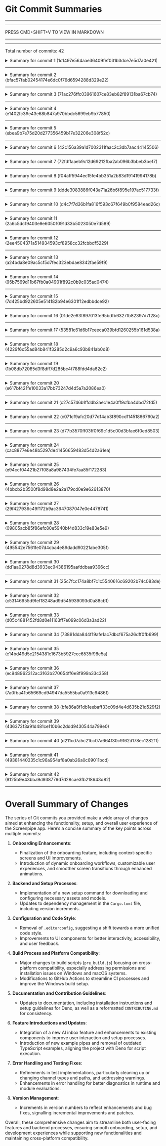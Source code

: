# Git Commit Summaries

-----------------------------------------------------------------------
-----------------------------------------------------------------------
 
PRESS CMD+SHIFT+V TO VIEW IN MARKDOWN
 
_______________________________________________________________________
-----------------------------------------------------------------------
Total number of commits: 42

<details>
<summary>Summary for commit 1 (1c1497e564aae36409fef031b3dce7e5d7a0e421)</summary>

This commit introduces several changes aimed at enhancing the onboarding experience in the Screenpipe app, as well as the setup processes. Here's a summary of the key changes:

1. **Onboarding Enhancements:**
   - The onboarding process in the app is finalized with the addition of a feature for showing the onboarding screen based on context (`useOnboarding` hook and script).
   - There is an upgrade in how onboarding screens are navigated, with more focus on capturing user selections for the onboarding experience.
   - The onboarding UI components such as `Onboarding`, `OnboardingDevConfig`, and others are improved for better usability. Notably, comments have been added in sections where there are potential usability enhancements or ongoing tasks.

2. **Onboarding Logic and Screen Management:**
   - The onboarding workflow includes features like dynamic visibility toggling and capturing onboarding progression to potentially offer insights into user onboarding preferences and customize experiences.
   - Mods are introduced to present onboarding features conditionally, enriched animation effects for smoother transitions between different onboarding slides.

3. **Backend and Setup Improvements:**
   - New `Setup` command is introduced to Download and prepare required assets like AI models that the Screenpipe app may need. This seems to address configuring the necessary backend setup for the app, including environment checks and installations.
   - Dependency management updates in Cargo.toml with a version bump to "0.3.7".

4. **Removal of Configuration Files:**
   - The `.editorconfig` file is removed, possibly indicating a shift towards a centralized or predetermined team editing style or being absorbed into another configuration process.

5. **UI and UX Enhancements:**
   - The UI elements include interactive feedback on hover, better defined and segregated UI areas, and additional cursor pointers for better interactivity perception.
   - Incremental changes are applied to enforce best practices such as adding helper text, ensuring accessibility, and improving tooltip effectiveness.

6. **Dependency Handling and Binary Operations:**
   - Adjustments in script pre_build.js reflect corrections for path checks and improvements in error-recovery or retry logic for binary installations, particularly improving guardrails around binary fetching strategies in Windows.

7. **Permissions and Execution Capability Updates:**
   - Updates to the application capability files reflect new permissions for spawning shell commands that suit the onboarding setup requirements, ensuring the app can manage the setup procedures efficiently.

8. **Miscellaneous:**
   - Minor content refinement and restructuring for use cases and user guidance, trying to align concise, structured instructions with feedback loops for capturing use-case-specific routes and scenarios.

Overall, these modifications are creating a more robust, user-friendly setup and onboarding provision within the Screenpipe app, potentially improving first-time user experience and subsequent customization possibilities.
</details>

------------------------------------------------------------------------

<details>
<summary>Summary for commit 2 (bfac57fab02454174e6dc0f76d6594288d329e22)</summary>

This git change summarizes a merge commit with the hash `bfac57fab02454174e6dc0f76d6594288d329e22`. The commit merges changes from another branch identified by the hash `71ac276` into the current branch, resolving any conflicts with the existing commit `e1402fc`. The author of this merge is Louis Beaumont, and it occurred on October 11, 2024. The merge was done to incorporate a pull request (#478) from a user or contributor named Neptune650, which was aimed at fixing issues with the continuous integration (CI) process.
</details>

------------------------------------------------------------------------

<details>
<summary>Summary for commit 3 (71ac276ffc03961607ce83eb82f89131ba67cb74)</summary>

The commit with hash `71ac276ffc03961607ce83eb82f89131ba67cb74` is a merge commit authored by Neptune on October 11, 2024. This commit merges changes from the `main` branch of the remote repository `mediar-ai` into the local branch `fix_ci`. The commit integrates updates or modifications from the `main` branch into `fix_ci`, which likely addresses continuous integration issues given the branch name.
</details>

------------------------------------------------------------------------

<details>
<summary>Summary for commit 4 (e1402fc39e43e68b847a970bbdc5699eb9b77850)</summary>

This Git commit introduces a new onboarding feature for first-time users as part of the project updates (as referenced in issue #439). Here's a summary of the changes that were made:

1. **Onboarding Slides**: 
   - Added a full set of onboarding slides (`onboarding.tsx`) to guide users through initial setup and usage. This helps new users understand key functionalities and configurations of the application.

2. **Enhancements and Fixes**:
   - Multiple improvements and bug fixes in the onboarding process, including better slide handling, adding animations, and fixing CSS issues, especially specific to Windows environments.
   - Adjustments to text for clarity and corrections for typos were also made.

3. **Refactoring**:
   - Components were refactored to improve the flow and readability of the onboarding process, especially concerning options and personalized slides.

4. **Infrastructure**:
   - Added an `.editorconfig` to ensure consistent code styles across different file types.
   - Integration of an API setup validation process within the onboarding (`api-setup.tsx`) to smoothen the configuration of external AI services.
   - Introduction of development configuration slides to offer developers specific setup instructions (`dev-configuration.tsx`).

5. **Component Introduction**:
   - Several new components were added like `OnboardingAPISetup`, `OnboardingDevOrNonDev`, `OnboardingInstructions`, `OnboardingExperimentalFeatures`, and others, to modularize different aspects of the onboarding process.

6. **Assets**:
   - Added supportive media assets, including a video (`onboarding-screenpipe.mp4`) and an image (`128x128.png`), likely to enhance user engagement during onboarding.

7. **Navigational Improvements**:
   - A modular navigation system is included within `OnboardingNavigation.tsx` to enable consistent user progress through the onboarding slides.

8. **Slide Flow Setup**:
   - Defined a logical flow for the slides to make it intuitive for users to navigate through different onboarding phases, incorporating selections, personalization, and experimental feature exploration.

Overall, this commit marks a significant development aimed at enhancing user experience for first-time users, with structured guidance and validation steps.
</details>

------------------------------------------------------------------------

<details>
<summary>Summary for commit 5 (ebea9b7e75d20d277356459b17e32206e308f52c)</summary>

The commit by Louis Beaumont updates the pull request template and the `CONTRIBUTING.md` file for the Screen Pipe project. The main changes include:

1. **Pull Request Template Update:**
   - The link to the `CONTRIBUTING.md` file in the checklist has been updated from a relative path to a full URL: `https://github.com/mediar-ai/screenpipe/blob/main/CONTRIBUTING.md`.

2. **CONTRIBUTING.md Update:**
   - The file was reformatted to use lowercase for all headings and text, creating a uniform style.
   - Sections detailing how to contribute, such as reporting bugs, suggesting enhancements, and submitting pull requests, were modified to consistently use lowercase.
   - Various structural elements, such as the style and guiding principles sections, were similarly reformatted for consistency.
   - The document also retains instructions and links related to the project setup, contribution guidelines, coding style, git commit message conventions, and community engagement. 

Overall, the changes are intended to improve readability and accessibility of the contributing documentation and templates within the Screen Pipe project by making the language style more uniform and consistent.
</details>

------------------------------------------------------------------------

<details>
<summary>Summary for commit 6 (42c156a39a1d7002311faac2c3db7aac44145506)</summary>

This commit represents a merge operation. The author, Neptune, merged changes from the branch `fix_ci` from the GitHub repository `Neptune650/screenpipe` into their local `fix_ci` branch. The parent commits for this merge are `f04aff5` and `72fdffa`. The merge was completed on October 11, 2024.
</details>

------------------------------------------------------------------------

<details>
<summary>Summary for commit 7 (72fdffaaeb9c12d69212fba2ab096b3bbeb3bef7)</summary>

This Git commit is a merge commit. The author, Neptune, merged changes from the `main` branch of the remote repository `mediar-ai` into the local `fix_ci` branch. The commit merges the changes made in the two parent commits, identified by their hashes: `2ee4504` and `ddde308`. The merge was done on October 11, 2024.
</details>

------------------------------------------------------------------------

<details>
<summary>Summary for commit 8 (f04aff5944ec15fe4bb351a2b83d19141994178b)</summary>

The commit by Neptune (f04aff5) involves two changes in the codebase:

1. In the `screenpipe-audio/tests/windows_output_device_tests.rs` file, an import statement has been modified to include an additional module, `AudioInput`.

2. In the `screenpipe-core/tests/pipes_test.rs` file, a test function named `test_js_execution` has been removed. This test was an asynchronous function, marked to be ignored during regular test runs, and involved executing JavaScript code, writing it to a file, and testing JavaScript execution using a function `run_js`. The function was also asserting the success of the execution and performing clean-up by removing the created file.

In summary, the commit primarily removes a specific JavaScript execution test and updates an import in a Windows output device test file.
</details>

------------------------------------------------------------------------

<details>
<summary>Summary for commit 9 (ddde3083886f043a71a26b6f895e197ac517733f)</summary>

The commit by Louis Beaumont modifies the `pre_build.js` script in the `screenpipe-app-tauri` project. The update includes adding a check for the `SKIP_SCREENPIPE_SETUP` environment variable both in the sections for Linux and Windows platforms. If this environment variable is set, the script will skip the file copying process by setting `copied` to true and breaking out of the loop early. This is part of an attempt to fix the Windows build, as denoted by the commit message "42th attempt to fix windows build."
</details>

------------------------------------------------------------------------

<details>
<summary>Summary for commit 10 (d4c7f7d36b1fa816f593c67f649b0f9584ead26c)</summary>

The commit `d4c7f7d36b1fa816f593c67f649b0f9584ead26c` by Louis Beaumont aims to resolve issues with building on Windows. Key changes include:

1. **GitHub Actions Workflow (`release-app.yml`):**
    - The `needs` keyword for the `publish-tauri` job is modified by uncommenting it.
    - The `sudo chmod -R 755 ./scripts/pre_build.js` command is removed, likely to avoid unnecessary file modifications or permission issues.

2. **JavaScript Script (`pre_build.js`):**
    - The script `copyDenoBinary` no longer explicitly uses `fs.chmod` to set permissions right after copying the file. Instead, it uses a new function `copyFile`.
    - Introduced error handling for `EPERM` errors to handle permission issues by attempting an elevated copy using a new function `elevatedCopy` on Windows. This function uses PowerShell to execute the copy command with elevated permissions.
    - Created helper functions `copyFile` and `elevatedCopy` to encapsulate file copying and permission handling. These functions ensure the file is executable by setting its mode to 755.
    - Improved error messaging for unexpected errors, providing more clarity by logging the error message and exiting the process.

These changes indicate an effort to improve cross-platform compatibility, focusing on handling permissions effectively on Windows systems.
</details>

------------------------------------------------------------------------

<details>
<summary>Summary for commit 11 (2a6c5dc19403e9e60501091d33b5023050e7d589)</summary>

The commit with hash `2a6c5dc` by Louis Beaumont attempts to fix the Windows build issues in the project for the 42nd time. The changes made include:

1. Modification of the GitHub Actions workflow configuration file (`.github/workflows/release-app.yml`):
   - The installation step for Scoop on Windows has been removed.
   - There is a change to the permissions for the `pre_build.js` script, using `sudo chmod -R 755 ./scripts/pre_build.js` to ensure it has the correct permissions before it's executed.
   - Simplified running of the `pre_build.js` script by removing redundant commands and comments.
   - The section to run `pre_build.js` as a separate step after the build has been consolidated to match the pattern used earlier.

2. Update to the version number in the `Cargo.toml` file located in `screenpipe-app-tauri/src-tauri/`:
   - The version was incremented from "0.3.5" to "0.3.6".

These changes suggest improvements to streamline the build process and possibly address issues found specifically in the Windows environment.
</details>

------------------------------------------------------------------------

<details>
<summary>Summary for commit 12 (2ee4504371a514934593cf8958cc32fcbbdf5229)</summary>

This git change represents a merge commit. The user "Neptune" merged changes from the `main` branch of the remote repository `mediar-ai` into their local branch named `fix_ci`. This is a common practice to incorporate updates from the main repository into a feature or fix branch to ensure it is up to date with the latest changes.
</details>

------------------------------------------------------------------------

<details>
<summary>Summary for commit 13 (a24bda8e09ac5cf5d7fec323ebdae8342fae59f9)</summary>

The commit by Neptune contains several test-related fixes across different modules within the project. Here's a summary of the changes:

1. **`screenpipe-audio/tests/windows_output_device_tests.rs`**:
   - The test setup for recording audio has been updated to use `crossbeam::channel` instead of `tokio::sync::mpsc`.
   - This involves changing the channel type from `mpsc::unbounded_channel()` to `crossbeam::channel::bounded(100)`.

2. **`screenpipe-core/tests/pipes_test.rs`**:
   - The `run_pipe` function calls have been modified to improve the path handling. The `pipe_dir` variable is passed by reference to the function instead of converting it to a string directly.
   - Unused imports are cleaned up, specifically removing `run_js`.

3. **`screenpipe-vision/tests/windows_vision_test.rs`**:
   - An unused variable `app_name` has been removed from the test code to clean up warnings or unnecessary code.

In summary, the commit focuses on refining the test code by adjusting channel implementations, improving function call patterns, and removing unused variables.
</details>

------------------------------------------------------------------------

<details>
<summary>Summary for commit 14 (95b7569d11b67fb0a04901f892c0b9c035ad0474)</summary>

The commit labeled "fix: windows build" introduces several changes to improve the build process on Windows systems:

1. **GitHub Actions Workflow**: The setup for a tmate session, which was previously enabled for Windows platforms in the `release-app.yml` workflow, has been commented out. This might remove a workaround or debugging step previously used for remote debugging during CI runs on Windows.

2. **Documentation Update**: In the `CONTRIBUTING.md` file, instructions for using tmate sessions for debugging GitHub Actions on Windows have been added. This includes an example snippet for setting up tmate and a link to the `act` tool for local GitHub Actions testing.

3. **Script Adjustment**: In the `pre_build.js` script, unnecessary commands used for logging potential deno installation directories were removed. Additionally, the path used for checking the Deno installation on Windows was changed from a binary path to a tools directory path (`C:\\ProgramData\\chocolatey\\lib\\deno\\tools`).

4. **Version Bump**: The version of the `screenpipe-app` was incremented from `0.3.4` to `0.3.5` in the `Cargo.toml` file, likely reflecting the build fix or small updates without major changes.
</details>

------------------------------------------------------------------------

<details>
<summary>Summary for commit 15 (7d425bd922605e514182b94e6301f12edbbdce92)</summary>

This entry indicates that a merge commit was made by Louis Beaumont on October 11, 2024. The commit merged changes from pull request #473, which was created by the user Neptune650. The purpose of this pull request was to remove all the warnings from the code.
</details>

------------------------------------------------------------------------

<details>
<summary>Summary for commit 16 (01de2e93f897013fe95bdfb6327fb82397d7f28c)</summary>

The commit introduces an "AI inbox" feature along with several updates and improvements across the codebase. Here's a summary:

1. **Issue Templates Updates:**
   - The `bug_report.md` template was updated for clarity and consistency.
   - New issue templates were added for documentation, feature requests, and general questions.

2. **GitHub Workflow:**
   - A "tmate session" setup was added to the GitHub Actions workflow for Windows.

3. **CONTRIBUTING.md Updates:**
   - New coding rules and principles emphasizing simplicity, production readiness, and focus on user needs.

4. **Documentation Changes:**
   - Updated documentation related to the use of pipes in the plugins.mdx file, particularly around Deno cache.

5. **TypeScript Example Enhancements:**
   - Simplified imports and added functionality to send inbox messages from a typescript pipe.

6. **Components Updates:**
   - **Header Component:** Introduced an inbox feature with notifications and handlers for reading and deleting messages.
   - **Settings and Pipe Config Form:** Adjusted for usability improvements and added safeguards against unwanted scrolling interactions.

7. **Inbox-Messages Component:**
   - A new component was added to handle inbox messages, allowing for actions like message dismissal and expansion.

8. **Tauri Application Updates:**
   - Updated Cargo.toml with a version bump.
   - Logic changes to the Rust server for sending inbox messages.
   - Added a new post route to the server for handling inbox messages.
   - Updated handling of application updates to improve UX with dialog prompts.

9. **Other Code Refinements:**
   - Minor refactoring and cleaning of imports, styles, and UX improvements throughout the application components.

These updates emphasize improving user interaction through clearer issue templates, enhanced documentation, a new messaging feature, and better application workflows.
</details>

------------------------------------------------------------------------

<details>
<summary>Summary for commit 17 (53581c61d6b17ceeca039bfd1260255b161d538a)</summary>

The commit made by Neptune, identified by hash `53581c61d6b17ceeca039bfd1260255b161d538a`, aimed at removing all warnings from the code, involves several changes across different files:

1. **`screenpipe-audio/src/core.rs`**: 
   - Added a line in non-macOS systems to handle an "unused variable" warning by assigning the `name` variable to `_`, effectively marking it as intentionally unused.

2. **`screenpipe-core/src/ffmpeg.rs`**: 
   - Removed conditional imports and constants related to Windows-specific functionality (`CommandExt` and `CREATE_NO_WINDOW`). These removals likely address unused code warnings for non-Windows builds.

3. **`screenpipe-server/src/resource_monitor.rs`**: 
   - Moved the import of the `Command` struct to be conditional on macOS, potentially resolving an unused import warning on platforms that are not macOS.

4. **`screenpipe-vision/build.rs`**: 
   - Wrapped `use std::env` and `use std::path::PathBuf` with a macOS-specific `#[cfg(target_os = "macos")]` conditional to avoid unused import warnings on platforms other than macOS.

These changes demonstrate an effort to clean up the code by resolving warnings about unused variables, imports, and platform-specific code not being applicable in certain contexts.
</details>

------------------------------------------------------------------------

<details>
<summary>Summary for commit 18 (4229f6c55ad84b841f3285d2c9a6c93b841ab0d8)</summary>

The commit updates the documentation to include installation instructions for the Deno CLI as a prerequisite for building the project. Specifically, it adds steps to install Deno using a shell script in both the macOS/Linux and Windows installation sections. In the macOS/Linux section, a bash command to install Deno is added, and the subsequent steps have been renumbered to accommodate this addition. Similarly, in the Windows section, the command to install Deno using Chocolatey is added to the list of other tools required, and the steps are renumbered thereafter. These changes ensure that users are aware of the need to install Deno before proceeding with building or running the application.
</details>

------------------------------------------------------------------------

<details>
<summary>Summary for commit 19 (1b08db72085d3f8dff7d285bc4f788fdd4da62c2)</summary>

The commit `1b08db72085d3f8dff7d285bc4f788fdd4da62c2` authored by Louis Beaumont introduces a new feature to the `screenpipe-js` project. Specifically, the addition of a `pipe.inbox` functionality.

### Key Changes:
- The `PipeConfig` interface has been updated to allow values of any type (`any`) instead of just `object`, `string`, `number`, or `boolean`.
- New interfaces `InboxMessage` and `InboxMessageAction` are defined for handling inbox messages:
  - `InboxMessage` includes properties `title`, `body`, and an optional `actions`.
  - `InboxMessageAction` consists of `label` and `action`.
- A new `inbox` object within `pipe` is added, featuring a `send` function:
  - This asynchronous function takes a message of type `InboxMessage` and sends it to an inbox endpoint.
  - The endpoint is determined by the environment variable `SCREENPIPE_SERVER_URL` or defaults to `"http://localhost:11435"`.
  - The function returns a boolean indicating the success of the message delivery.
  - Any errors during the message sending process are logged to the console.
</details>

------------------------------------------------------------------------

<details>
<summary>Summary for commit 20 (e617bf421fe10033a17bb73247d4d5a7a2086ea0)</summary>

The commit `e617bf4` by Louis Beaumont modifies the `pre_build.js` script to fix issues with building on Windows by adjusting how the Deno tool is installed. The previous approach attempted to install Deno using Scoop first, then Chocolatey as a fallback. This commit changes the approach:

1. **Deno Installation**: It now attempts to install or upgrade Deno using Chocolatey directly instead of using Scoop. The command used is `choco upgrade deno -y`, ensuring that Deno is installed or upgraded if it already exists.

2. **Debugging Information**: The updated script includes commands to list potential directories after the installation for debugging purposes, providing source paths to verify where Deno might be installed.

3. **Deno Binary Source Check**: The script checks for the Deno binary in the `C:\ProgramData\chocolatey\bin\deno.exe` location instead of looking into Scoop paths. 

4. **Command Fix**: It adjusts a command to find Deno in the system PATH, using `where deno` instead of `which deno`, which is more suitable for Windows systems.

Overall, the changes focus on using Chocolatey for consistent and reliable installation and upgrade of Deno on Windows systems while removing Scoop-related logic and updating system PATH checks.
</details>

------------------------------------------------------------------------

<details>
<summary>Summary for commit 21 (c27c5746b1ffddb3aec1e4a0ff9cfba4dbd72fd5)</summary>

The git commit `c27c5746b1ffddb3aec1e4a0ff9cfba4dbd72fd5` by Louis Beaumont addresses an issue with the Windows build process for the `screenpipe-app-tauri` project. Specifically, in the `scripts/pre_build.js` file, two lines were removed where an error message was logged to the console if installing Deno via PowerShell failed. This indicates that the script now skips the step of reporting the failure directly and proceeds to try installing Deno using Scoop without logging the PowerShell error.
</details>

------------------------------------------------------------------------

<details>
<summary>Summary for commit 22 (c071cf9afc20d77d14ab3f890cdf1451866760a2)</summary>

The git commit by Louis Beaumont makes changes to improve the Windows build process for a project. The updated code performs the following actions:

1. **GitHub Workflow Update**:  
   - The `release-app.yml` workflow configuration file is modified to include a step that installs Scoop, a package manager for Windows, if the current platform is `windows-latest`. This is based on a conditional check within the workflow.

2. **JavaScript Script Update (`pre_build.js`)**:
   - The script responsible for installing Deno, a JavaScript runtime, is revised:
     - Removed the attempt to install Deno using `winget` and a PowerShell script. The new approach prioritizes installation via Scoop.
     - The installation order now attempts with Scoop first, then falls back to Chocolatey if the initial attempt fails.
     - Cleaned up redundant or unsuccessful methods of installing Deno.
   - For the path handling:
     - The script now checks for Deno’s installation primarily in the Scoop and Chocolatey locations, removing checks for Winget and a home directory path.

The overall aim is to streamline and ensure the Deno installation process on Windows systems using more reliable means, addressing issues with previous methods.
</details>

------------------------------------------------------------------------

<details>
<summary>Summary for commit 23 (d77b3570ff03ff0f69c1d5c00d3bfae6f0ed8503)</summary>

The recent commit d77b3570 introduces changes to the `pre_build.js` script to improve the installation process of Deno on Windows. The update adds alternative methods for installing Deno if the initial attempt using PowerShell fails:

1. **Added Installation Methods**:
   - Adds attempts to install Deno using `scoop`.
   - Adds attempts to install Deno using `chocolatey` if both PowerShell and scoop installations fail.

2. **Updated Binary Search Paths**:
   - Includes checking additional paths where Deno might be installed:
     - `scoop` installation path.
     - `chocolatey` installation path.

If all automated installation methods fail, the script prompts the user to install Deno manually. This update is aimed at improving the robustness of the script when building the application on Windows environments.
</details>

------------------------------------------------------------------------

<details>
<summary>Summary for commit 24 (cac8877e6e48b5297de41456659483d54d2a61ea)</summary>

The commit updates the `README.md` file in the `pipe-meeting-summary-by-email` TypeScript example. The changes include adding a brief description of the functionality, stating that the tool will send meeting summaries via email using llama3.2 and works with any audio app on your computer. The existing screenshot and YouTube link remain unchanged.
</details>

------------------------------------------------------------------------

<details>
<summary>Summary for commit 25 (e94ccf04421b27f08a8a987434fe7aa85f172283)</summary>

The commit updates the `README.md` file for the `pipe-meeting-summary-by-email` example within a TypeScript directory. The changes include:

1. Removal of a placeholder statement: "work in progress, will share how to use soon (092624)".
2. Addition of a new image with a description indicating it is a screenshot dated October 10, 2024.
3. Insertion of a brief instruction: "just run ollama and configure your stuff :)".
4. An existing image, dated September 26, 2024, remains unchanged in the document.
</details>

------------------------------------------------------------------------

<details>
<summary>Summary for commit 26 (4bbcb2b3500f8d98d8e2a2a179cd0e9e62613870)</summary>

The commit updates the `deno.json` file in the `examples/typescript/pipe-post-questions-on-reddit` directory. The change involves modifying the URL for the `screenpipe` import. The previous URL pointed to `https://raw.githubusercontent.com/mediar-ai/screenpipe/deno-thru-cli/screenpipe-js/main.ts` and it has been updated to `https://raw.githubusercontent.com/mediar-ai/screenpipe/main/screenpipe-js/main.ts`. Additionally, the file now ends with a newline.
</details>

------------------------------------------------------------------------

<details>
<summary>Summary for commit 27 (29f427936c49f172b9ac3647087047e0e4478741)</summary>

The commit made by Louis Beaumont on October 10, 2024, updates the `deno.json` file located in the `examples/typescript/pipe-phi3.5-engineering-team-logs/` directory. The change involves modifying the URL for the "screenpipe" import. The previous URL pointed to a specific branch (`deno-thru-cli`) in the GitHub repository, and the updated URL now points to the `main` branch. Additionally, the newline character at the end of the file was added.
</details>

------------------------------------------------------------------------

<details>
<summary>Summary for commit 28 (09805acb85f86efc80e5940bf4d833c19e83e5e9)</summary>

The git commit with hash `09805acb85f86efc80e5940bf4d833c19e83e5e9` made by Louis Beaumont on October 10, 2024, updates the `deno.json` file located in the directory `examples/typescript/pipe-meeting-summary-by-email`. The update consists of modifying the URL for the `"screenpipe"` import. The old URL referenced a specific branch: 

```
https://raw.githubusercontent.com/mediar-ai/screenpipe/deno-thru-cli/screenpipe-js/main.ts
```

The new URL points to a different branch or the main branch:

```
https://raw.githubusercontent.com/mediar-ai/screenpipe/main/screenpipe-js/main.ts
``` 

Additionally, a newline character was added at the end of the file.
</details>

------------------------------------------------------------------------

<details>
<summary>Summary for commit 29 (495542e7561fe07d4cba4e89dadd90221abe305f)</summary>

The commit, authored by Louis Beaumont on October 10, 2024, updates the `deno.json` configuration file located in the `examples/typescript/pipe-email-daily-log/` directory. The specific change involves modifying the URL for the `screenpipe` dependency. The original URL that pointed to the `screenpipe-js` file in the `deno-thru-cli` branch of the `mediar-ai/screenpipe` repository on GitHub has been updated to point to the same file in the `main` branch. Additionally, a newline was added at the end of the file.
</details>

------------------------------------------------------------------------

<details>
<summary>Summary for commit 30 (dd1aa0278d8d3933ec94386195aafddbaa9396cc)</summary>

The git commit with hash `dd1aa0278d8d3933ec94386195aafddbaa9396cc` was made by Louis Beaumont on October 10, 2024. The commit involves updating the `deno.json` file located in the `examples/typescript/pipe-llama32-comment-linear-while-you-work` directory. The change specifically updates the URL for the `screenpipe` module, altering it from a specific branch (`deno-thru-cli`) to the `main` branch in the GitHub repository for `mediar-ai/screenpipe`. Additionally, a newline at the end of the file was added.
</details>

------------------------------------------------------------------------

<details>
<summary>Summary for commit 31 (25c7fcc174a8bf7c1c5540616c69202b74c083de)</summary>

The commit made by Louis Beaumont updates the `README.md` file in the `examples/typescript/pipe-llama32-comment-linear-while-you-work` directory. The changes include the addition of two new images. One image is placed after the title "llama3.2 linear task commenter" and another after the section "quick setup through app ui." These images are screenshots relevant to the project, providing visual context or instructions. No other text changes or modifications are noted in the commit.
</details>

------------------------------------------------------------------------

<details>
<summary>Summary for commit 32 (c53146955d9fef18248ad9d545939093d0a88cb1)</summary>

The git commit with hash `c53146955d9fef18248ad9d545939093d0a88cb1` by Louis Beaumont made updates to the `README.md` file located in the `examples/typescript/pipe-llama32-comment-linear-while-you-work/` directory. The changes are as follows:

1. The section heading "quick setup" was changed to "quick setup through app ui" to clarify the setup process.
2. The example command for downloading was updated to use a URL directly, replacing the placeholder text with a specific GitHub URL for downloading the `pipe.ts` file.

These changes aim to improve clarity and provide a more direct example for users setting up the project.
</details>

------------------------------------------------------------------------

<details>
<summary>Summary for commit 33 (d05c4881452fd8d0e11163ff7e099c06d3a3ad22)</summary>

The commit made by Louis Beaumont on October 10, 2024, at 20:49 PST involves the deletion of a file named `deno.lock` located at the path `examples/typescript/pipe-llama32-comment-linear-while-you-work/`. This file contained detailed information about package versions and their dependencies within a project that utilizes Deno, a modern runtime for JavaScript and TypeScript. The file likely served as a lockfile to control and replicate exact dependency versions for consistency in the project's execution environment. With its deletion, this enforced resolution of dependencies has been removed.
</details>

------------------------------------------------------------------------

<details>
<summary>Summary for commit 34 (73891dda844f19afe1ac7dbcf675a26dff0fb699)</summary>

The commit improves the installation process of the Deno runtime on Windows systems within the `pre_build.js` script of a Tauri application. It introduces a more robust method to handle Deno installation by first attempting to use `winget`, Microsoft's package manager, and falling back to using a PowerShell script if `winget` fails. Additionally, it enhances the handling of Deno's binary location by checking both the `winget` installation path and the user's home directory. Error handling and console messages are also improved to give clearer feedback when installation paths or binaries are not found.
</details>

------------------------------------------------------------------------

<details>
<summary>Summary for commit 35 (c14bd49d5c2154381c1673b5927ccc6535f98e5a)</summary>

The git commit `c14bd49d5c2154381c1673b5927ccc6535f98e5a` by Louis Beaumont addresses a fix for building on macOS in the `pre_build.js` script of the `screenpipe-app-tauri` project. 

### Summary of Changes:
- **Multiplatform Handling for Deno Binary:**
  - Previously, the script distinguished binaries based on architecture (ARM vs. Intel) for macOS but only supported copying to one destination.
  - Now the script explicitly supports two destination paths on macOS: one for ARM (`deno-aarch64-apple-darwin`) and another for Intel (`deno-x86_64-apple-darwin`). Thus, ensuring that binaries for both architectures are copied and made executable.
- **Updating the Command for Finding Deno:**
  - The command used to find the `deno` binary in the system's PATH is changed from `where` to `which`, which is appropriate for Unix-like systems including macOS.
  
These changes ensure the script correctly handles both architectures on macOS, enhancing compatibility and fixing the build process.
</details>

------------------------------------------------------------------------

<details>
<summary>Summary for commit 36 (ec948962312ac3163b270654ff6e8f999a33c358)</summary>

The recent commit identified by hash `ec948962312ac3163b270654ff6e8f999a33c358` addresses issues with the macOS build process in the `screenpipe-app-tauri` project. 

Key changes are:

1. **Enhancements in `copyDenoBinary` function:**
   - Before trying to copy the Deno binary file, the code now checks if the source file exists.
   - If the source file is not found (`ENOENT` error), it attempts to locate the `deno` binary by searching the system PATH.
   - If a binary is found in the PATH, it copies it to the destination and sets the necessary execution permissions.
   - Additional error handling is included to inform the user if Deno is not installed or accessible in the PATH.

2. **Path Adjustments for Linux Platform:**
   - Updated one of the potential paths for locating the `screenpipe` executable, changing it from four directories up and two down to four directories up and one down in the path hierarchy.

These changes improve the robustness of the build process, especially in ensuring the necessary binaries are available and helping users to locate missing dependencies.
</details>

------------------------------------------------------------------------

<details>
<summary>Summary for commit 37 (7a0fba41b65669cd94947da5555ba0a913c9486f)</summary>

The commit by Louis Beaumont addresses issues with building on macOS. The key changes include:

1. **`.gitignore` Update**: Added `*src-tauri/deno*` to the `.gitignore` file to exclude Deno-related files in the `src-tauri` directory.

2. **Script Modification (`pre_build.js`)**:
   - The script now correctly checks the platform name as 'macos' instead of 'darwin'.
   - Introduced a more robust method to read the machine architecture using a `TextDecoder`.
   - Ensures that the copied Deno binary is executable by adding a `chmod` operation (`0o755`) after copying.
   - Made minor logging and whitespace adjustments for clarity.

Overall, these changes improve compatibility and functionality of the build process, particularly for macOS.
</details>

------------------------------------------------------------------------

<details>
<summary>Summary for commit 38 (bfe86a8f1db1eebaff33c09d4e4d635b21d529f2)</summary>

The git commit by Louis Beaumont on October 10, 2024, contains changes to a JavaScript script related to a Tauri application. The specific modifications include updates to the `copyDenoBinary` function, which is responsible for copying the Deno binary files needed for different operating systems.

### Key Changes:
1. **Function Enhancement**: 
   - The function `copyDenoBinary` was expanded to handle platform-specific paths and filenames for copying the Deno binary.
   
2. **Platform Handling**:
   - For **Windows**: The source and destination paths for the Deno binary were specified clearly.
   - For **macOS (Darwin)**: The script now determines whether the machine is ARM or Intel-based and sets the destination path accordingly (`aarch64` for ARM and `x86_64` for Intel).
   - For **Linux**: It sets the destination path with a specific format for Linux systems.
   - An error message is logged for unsupported platforms, replacing the previous approach that assumed support for other platforms.

3. **Logging**:
   - Enhanced logging to confirm the successful copy of the Deno binary and provide detailed error messages in case of failure.

These improvements make the script more robust and platform-aware, ensuring that the correct Deno binary is used on different systems.
</details>

------------------------------------------------------------------------

<details>
<summary>Summary for commit 39 (436373f3a91d481ce110b6c2ddd9430544a799e0)</summary>

The commit with ID `436373f3a91d481ce110b6c2ddd9430544a799e0` made by Louis Beaumont on October 10, 2024, updates the version number of the `screenpipe-app` package in the `Cargo.toml` file from version `0.3.2` to `0.3.3`. This change likely indicates a minor update or patch release as part of the project's version management and release process.
</details>

------------------------------------------------------------------------

<details>
<summary>Summary for commit 40 (d211cd7a5c21bc07a664f30c9f62d178ec128211)</summary>

The commit `d211cd7a5c21bc07a664f30c9f62d178ec128211` introduces several key changes primarily related to the handling and usage of Deno for the Screenpipe project. Here is a summary of the main changes:

1. **Removal of Existing Implementations**:
    - Several TypeScript example pipes under the `examples/typescript` directory are removed. These include `pipe-activity-topic-tracker`, `pipe-focus-notification-buddy`, `pipe-llama32-comment-linear-while-you-work`, `pipe-llama32-sync-user-conversation-to-notion`, `pipe-meeting-summary-by-email`, `pipe-phi3.5-engineering-team-logs`, `pipe-post-questions-on-reddit`, `pipe-screen-to-crm`, `pipe-security-check`, `pipe-stream-ocr-text`, and `pipe-sync-meetings-to-notion`.
    - Corresponding README files, TypeScript configuration files, and deno.lock files are also removed.

2. **Introduction of Deno**:
    - The project now integrates Deno by introducing `deno.json` files to facilitate module imports and tasks.
    - Scripts and configurations that handle the setup and execution of Deno are added, including logic to install Deno and copy its binaries for different operating systems via the `scripts/pre_build.js` file in the `screenpipe-app-tauri` directory.
    
3. **Core Architectural Changes**:
    - The Rust-based runtime engine for pipes (using Deno) as previously encapsulated in `deno_core` and `deno_ast` dependencies, and corresponding code (like `runtime.js`) is removed.
    - A shift towards using standalone scripts to manage what was previously potentially within custom runtimes or tightly integrated plugins.

4. **New Pipe Examples**:
    - Introduction of new example pipes such as:
        - `simple-node-api-pipe`: This involves a task configuration using `deno` for Node.js API interaction.
        - `simple-ollama-pipe`: Demonstrates a simple chat pipe using the Ollama AI provider.
        - `simple-pipe-api-pipe`: A setup to execute a pipe via API access.

5. **Use of External Packages**:
    - The examples now utilize packages from `npm` such as `zod` for schemas, `ai` for AI interactions, `ollama-ai-provider` for using Ollama AI providers through Deno.

6. **Refactoring of Load and Execution Logic**:
    - The way pipes are managed, downloaded, and executed has been overhauled. Rust functions are updated to utilize Deno for running and managing pipes, evidenced in the changes within `pipes.rs`.

7. **Configuration Updates**:
    - The `Cargo.toml` across core, server, and app components show adjustments in feature flags related to pipes.
    - There has been a shift from a tightly coupled JavaScript environment within Rust processes to utilizing Deno directly for easier management of JavaScript/TypeScript execution.

Overall, these changes denote a significant restructuring towards utilizing Deno for handling script execution within the project, moving away from custom-crafted runtime JavaScript executions towards a more modular and native approach using Deno and TypeScript directly.
</details>

------------------------------------------------------------------------

<details>
<summary>Summary for commit 41 (49381440335c1c96a954af8a0ab26a0c69011bcd)</summary>

The git commit by Louis Beaumont, made on October 10, 2024, introduces changes to the `opentelemetry.ts` file in the `screenpipe-app-tauri/lib` directory. The changes include adding a conditional check at the beginning of the `initOpenTelemetry` function. It now checks if the `TAURI_ENV_DEBUG` environment variable is set to "true" or if the `window.origin` includes "localhost". If either condition is met, the function returns early, effectively skipping the initialization of OpenTelemetry in those cases. This likely aims to prevent OpenTelemetry from running in debug or local development environments.
</details>

------------------------------------------------------------------------

<details>
<summary>Summary for commit 42 (8125b9e43bba9d938779d7d28cae3fb218643d82)</summary>

The commit made by Louis Beaumont adds a new feature, referred to as a "linear pipe," which is not yet complete. The changes include:

1. **Cargo.toml Modifications**: 
    - A new profile `[profile.dev-release]` is added, which inherits settings from `[profile.release]` but sets `lto` (Link Time Optimization) to `false`.

2. **New Example: `pipe-llama32-comment-linear-while-you-work`**:
    - A new directory with typescript examples is introduced. It contains files like `README.md`, `pipe.json`, `pipe.ts`, `screenpipe.d.ts`, and `tsconfig.json`.
    - The purpose of this example is to automate comments on Linear tasks based on screen activity.
    - Descriptions and setup instructions are provided in `README.md`.
    - The TypeScript files outline the implementation of a system that uses screen data to generate Linear task comments using an AI model (`llama3.2`) and communicate with their APIs.

3. **Updates to Existing Example**: 
    - Modifications are made to the `pipe.ts` files within the `pipe-phi3.5-engineering-team-logs` example. These changes involve refactoring the way screen data is queried by using the `pipe.queryScreenpipe` method instead of manual HTTP requests.

4. **Enhancements in Core Runtime**:
    - A new function `extractJsonFromLlmResponse` is added to handle extraction of JSON data from AI model responses that may contain formatting issues.
    - Improvements are made to error logging in `pipes.rs`, adding more detailed error information and backtrace to help diagnose issues when errors occur in the JavaScript runtime or during module evaluation.

These changes collectively introduce a partially complete feature geared towards automating task management and improve existing functionality and error handling in the system.
</details>

------------------------------------------------------------------------

# Overall Summary of Changes

The series of Git commits you provided make a wide array of changes aimed at enhancing the functionality, setup, and overall user experience of the Screenpipe app. Here’s a concise summary of the key points across multiple commits:

1. **Onboarding Enhancements**:
   - Finalization of the onboarding feature, including context-specific screens and UI improvements.
   - Introduction of dynamic onboarding workflows, customizable user experiences, and smoother screen transitions through enhanced animations.

2. **Backend and Setup Processes**:
   - Implementation of a new setup command for downloading and configuring necessary assets and models.
   - Updates to dependency management in the `Cargo.toml` file, including version increments.

3. **Configuration and Code Style**:
   - Removal of `.editorconfig`, suggesting a shift towards a more unified code style.
   - Improvements to UI components for better interactivity, accessibility, and user feedback.

4. **Build Process and Platform Compatibility**:
   - Major changes to build scripts (`pre_build.js`) focusing on cross-platform compatibility, especially addressing permissions and installation issues on Windows and macOS systems.
   - Modifications to GitHub Actions to streamline CI processes and improve the Windows build setup.

5. **Documentation and Contribution Guidelines**:
   - Updates to documentation, including installation instructions and setup guidelines for Deno, as well as a reformatted `CONTRIBUTING.md` for consistency.

6. **Feature Introductions and Updates**:
   - Integration of a new AI inbox feature and enhancements to existing components to improve user interaction and setup processes.
   - Introduction of new example pipes and removal of outdated TypeScript examples, aligning the project with Deno for script execution.

7. **Error Handling and Testing Fixes**:
   - Refinements in test implementations, particularly cleaning up or changing channel types and paths, and addressing warnings.
   - Enhancements in error handling for better diagnostics in runtime and module evaluations.

8. **Version Management**:
   - Increments in version numbers to reflect enhancements and bug fixes, signalling incremental improvements and patches.

Overall, these comprehensive changes aim to streamline both user-facing features and backend processes, ensuring smooth onboarding, setup, and development experiences while supporting new functionalities and maintaining cross-platform compatibility.
